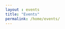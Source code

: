 ```yaml
---
layout : events
title: "Events"
permalink: /home/events/
---
```

<dl>
    <div class="container">
        <section class="sidebar">
            <div class="loader"></div>
        </section>
    </div>
</dl>